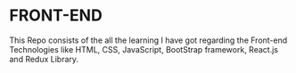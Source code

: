 **<h1>FRONT-END</h1>**

This Repo consists of the all the learning I have got regarding the Front-end Technologies like HTML, CSS, JavaScript, BootStrap framework, React.js and Redux Library.


